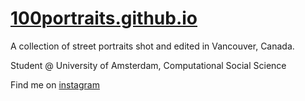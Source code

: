 # [100portraits.github.io](https://100portraits.github.io)
A collection of street portraits shot and edited in Vancouver, Canada.

Student @ University of Amsterdam, Computational Social Science

Find me on [instagram](https://www.instagram.com/sahir.de)
